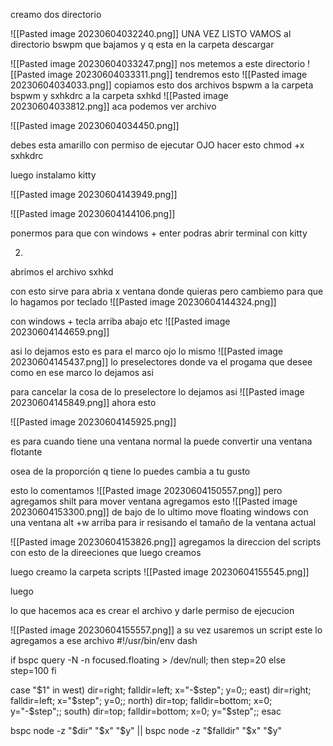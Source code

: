 
creamo dos directorio

![[Pasted image 20230604032240.png]]
UNA VEZ LISTO VAMOS  al directorio bswpm que bajamos  y q esta en la carpeta descargar


![[Pasted image 20230604033247.png]]
nos metemos a este directorio
![[Pasted image 20230604033311.png]]
tendremos esto
![[Pasted image 20230604034033.png]]
copiamos esto dos archivos bspwm  a la carpeta bspwm  y sxhkdrc a la carpeta sxhkd
![[Pasted image 20230604033812.png]]
aca podemos ver archivo                                                                                                                                       

![[Pasted image 20230604034450.png]]

debes esta amarillo con permiso de ejecutar 
OJO  hacer esto
chmod +x sxhkdrc

luego instalamo kitty

![[Pasted image 20230604143949.png]]

![[Pasted image 20230604144106.png]]

ponermos para que con windows + enter podras abrir terminal con kitty

2)
abrimos el archivo  sxhkd

con esto sirve para abria x ventana donde quieras  pero cambiemo para que lo hagamos por teclado
![[Pasted image 20230604144324.png]]

con windows + tecla arriba abajo etc
![[Pasted image 20230604144659.png]]

asi lo dejamos esto es para el marco ojo
lo mismo
![[Pasted image 20230604145437.png]]
lo preselectores donde va el progama que desee como en ese marco lo dejamos asi

para cancelar la cosa  de lo preselectore lo dejamos asi
![[Pasted image 20230604145849.png]]
ahora esto

![[Pasted image 20230604145925.png]]

es para cuando tiene una ventana normal la puede convertir una ventana flotante

osea de la proporción q tiene lo puedes cambia a tu gusto

esto lo comentamos
![[Pasted image 20230604150557.png]]
pero agregamos shilt para mover ventana
agregamos esto
![[Pasted image 20230604153300.png]]
de bajo de lo ultimo move floating windows
con una ventana alt +w arriba para ir resisando el tamaño de la ventana actual

![[Pasted image 20230604153826.png]]
agregamos la direccion del scripts con esto de la direeciones que luego creamos

luego creamo la carpeta scripts
![[Pasted image 20230604155545.png]]

luego 

lo que hacemos aca es crear el archivo y darle permiso de ejecucion

![[Pasted image 20230604155557.png]]
a su vez
usaremos un script este lo agregamos a ese archivo
#!/usr/bin/env dash

if bspc query -N -n focused.floating > /dev/null; then
	step=20
else
	step=100
fi

case "$1" in
	west) dir=right; falldir=left; x="-$step"; y=0;;
	east) dir=right; falldir=left; x="$step"; y=0;;
	north) dir=top; falldir=bottom; x=0; y="-$step";;
	south) dir=top; falldir=bottom; x=0; y="$step";;
esac

bspc node -z "$dir" "$x" "$y" || bspc node -z "$falldir" "$x" "$y"































